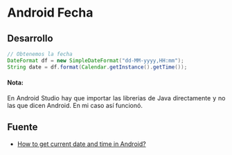 Android Fecha
=====

## Desarrollo

```java
// Obtenemos la fecha
DateFormat df = new SimpleDateFormat("dd-MM-yyyy,HH:mm");
String date = df.format(Calendar.getInstance().getTime());
```

#### Nota:

<p align="justify">
    En Android Studio hay que importar las librerias de Java directamente y no las que dicen Android. En mi caso así funcionó.
</p>

## Fuente

* <a href="https://stackoverflow.com/questions/26880063/how-to-get-current-date-and-time-in-android">How to get current date and time in Android?</a>